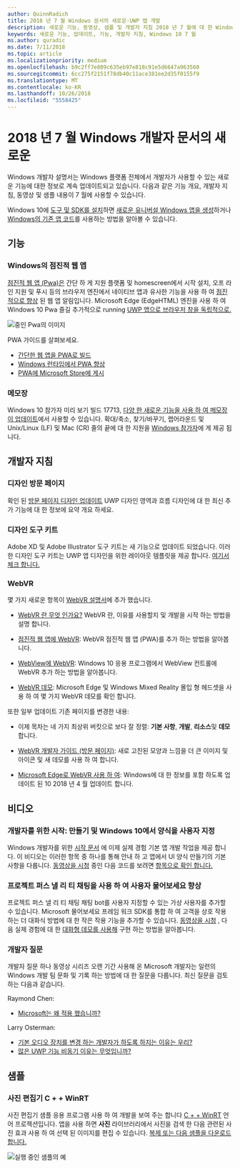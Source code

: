 ```yaml
---
author: QuinnRadich
title: 2018 년 7 월 Windows 문서의 새로운-UWP 앱 개발
description: 새로운 기능, 동영상, 샘플 및 개발자 지침 2018 년 7 월에 대 한 Windows 10 개발자 설명서에 추가한 합니다.
keywords: 새로운 기능, 업데이트, 기능, 개발자 지침, Windows 10 7 월
ms.author: quradic
ms.date: 7/11/2018
ms.topic: article
ms.localizationpriority: medium
ms.openlocfilehash: b9c2ff7e809c635eb97e818c91e5d6647a963560
ms.sourcegitcommit: 6cc275f2151f78db40c11ace381ee2d35f0155f9
ms.translationtype: MT
ms.contentlocale: ko-KR
ms.lasthandoff: 10/26/2018
ms.locfileid: "5558425"
---
```

# <a name="whats-new-in-the-windows-developer-docs-in-july-2018"></a>2018 년 7 월 Windows 개발자 문서의 새로운

Windows 개발자 설명서는 Windows 플랫폼 전체에서 개발자가 사용할 수 있는 새로운 기능에 대한 정보로 계속 업데이트되고 있습니다. 다음과 같은 기능 개요, 개발자 지침, 동영상 및 샘플 내용이 7 월에 사용할 수 있습니다.

Windows 10에 [도구 및 SDK를 설치](http://go.microsoft.com/fwlink/?LinkId=821431)하면 [새로운 유니버설 Windows 앱을 생성](../get-started/create-uwp-apps.md)하거나 [Windows의 기존 앱 코드](../porting/index.md)를 사용하는 방법을 알아볼 수 있습니다.

## <a name="features"></a>기능

### <a name="progressive-web-apps-on-windows"></a>Windows의 점진적 웹 앱

[점진적 웹 앱 (Pwa)은](https://developer.microsoft.com/windows/pwa) 간단 하 게 지원 플랫폼 및 homescreen에서 시작 설치, 오프 라인 지원 및 푸시 등의 브라우저 엔진에서 네이티브 앱과 유사한 기능을 사용 하 여 [점진적으로 향상](https://wikipedia.org/wiki/Progressive_enhancement) 된 웹 앱 알림입니다. Microsoft Edge (EdgeHTML) 엔진을 사용 하 여 Windows 10 Pwa 즐길 추가적으로 running [UWP 앱으로 브라우저 창을 독립적으로.](https://docs.microsoft.com/microsoft-edge/progressive-web-apps/windows-features)

![중인 Pwa의 이미지](images/progressive-web-apps.jpg)

PWA 가이드를 살펴보세요.

* [간단한 웹 앱을 PWA로 빌드](https://docs.microsoft.com/microsoft-edge/progressive-web-apps/get-started)
* [Windows 런타임에서 PWA 향상](https://docs.microsoft.com/en-us/microsoft-edge/progressive-web-apps/windows-features)
* [PWA에 Microsoft Store에 게시](https://docs.microsoft.com/microsoft-edge/progressive-web-apps/microsoft-store)

### <a name="notepad"></a>메모장

Windows 10 참가자 미리 보기 빌드 17713, [다양 한 새로운 기능을 사용 하 여 메모장이 업데이트](http://aka.ms/ant-man)에서 사용할 수 있습니다. 확대/축소, 찾기/바꾸기, 랩어라운드 및 Unix/Linux (LF) 및 Mac (CR) 줄의 끝에 대 한 지원을 [Windows 참가자](https://insider.windows.com/)에 게 제공 됩니다. 

## <a name="developer-guidance"></a>개발자 지침

### <a name="design-landing-page"></a>디자인 방문 페이지

확인 된 [방문 페이지 디자인 업데이트](https://developer.microsoft.com/windows/apps/design) UWP 디자인 영역과 흐름 디자인에 대 한 최신 추가 기능에 대 한 정보에 요약 개요 하세요.

### <a name="design-toolkits"></a>디자인 도구 키트

Adobe XD 및 Adobe Illustrator 도구 키트는 새 기능으로 업데이트 되었습니다. 이러한 디자인 도구 키트는 UWP 앱 디자인을 위한 레이아웃 템플릿을 제공 합니다. [여기서 체크 합니다.](../design/downloads/index.md)

### <a name="webvr"></a>WebVR

몇 가지 새로운 항목이 [WebVR 설명서](https://docs.microsoft.com/microsoft-edge/webvr/
)에 추가 했습니다.

* [WebVR 란 무엇 인가요?](https://docs.microsoft.com/microsoft-edge/webvr/what-is-webvr
) WebVR 란, 이유를 사용할지 및 개발을 시작 하는 방법을 설명 합니다.

* [점진적 웹 앱에 WebVR](https://docs.microsoft.com/microsoft-edge/webvr/webvr-in-pwas): WebVR 점진적 웹 앱 (PWA)를 추가 하는 방법을 알아봅니다.

* [WebView에 WebVR](https://docs.microsoft.com/microsoft-edge/webvr/webvr-in-webview): Windows 10 응용 프로그램에서 WebView 컨트롤에 WebVR 추가 하는 방법을 알아봅니다.

* [WebVR 데모](https://docs.microsoft.com/microsoft-edge/webvr/demos): Microsoft Edge 및 Windows Mixed Reality 몰입 형 헤드셋을 사용 하 여 몇 가지 WebVR 데모를 확인 합니다.

또한 일부 업데이트 기존 페이지를 변경한 내용:

* 이제 목차는 네 가지 최상위 버킷으로 보다 잘 정렬: **기본 사항**, **개발**, **리소스**및 **데모**합니다.

* [WebVR 개발자 가이드 (방문 페이지)](https://docs.microsoft.com/microsoft-edge/webvr/): 새로 고친된 모양과 느낌을 더 큰 이미지 및 아이콘 및 새 데모를 사용 하 여 합니다.

* [Microsoft Edge로 WebVR 사용 하 여](https://docs.microsoft.com/microsoft-edge/webvr/webvr-with-edge): Windows에 대 한 정보를 포함 하도록 업데이트 된 10 2018 년 4 월 업데이트 합니다.

## <a name="videos"></a>비디오

### <a name="get-started-for-devs-create-and-customize-a-form-on-windows-10"></a>개발자를 위한 시작: 만들기 및 Windows 10에서 양식을 사용자 지정

Windows 개발자를 위한 [시작 문서](../get-started/index.md) 에 이제 실제 경험 기본 앱 개발 작업을 제공 합니다. 이 비디오는 이러한 항목 중 하나를 통해 안내 하 고 앱에서 UI 양식 만들기의 기본 사항을 다룹니다. [동영상을 시청](https://www.youtube.com/watch?v=AgngKzq4hKI&feature=youtu.be) 중인 다음 코드를 보려면 [항목으로 확인 합니다.](http://aka.ms/CreateForms)

### <a name="enhance-your-bot-with-project-personality-chat"></a>프로젝트 퍼스 낼 리 티 채팅을 사용 하 여 사용자 물어보세요 향상

프로젝트 퍼스 낼 리 티 채팅 채팅 bot를 사용자 지정할 수 있는 가상 사용자를 추가할 수 있습니다. Microsoft 물어보세요 프레임 워크 SDK를 통합 하 여 고객을 상호 작용 하는 더 대화식 방법에 대 한 작은 작용 기능을 추가할 수 있습니다. [동영상을 시청](https://www.youtube.com/watch?v=5C_uD8g2QKg&feature=youtu.be) , 다음 실제 경험에 대 한 [대화형 데모를 사용해](http://aka.ms/PersonalityChat) 구현 하는 방법을 알아봅니다.

### <a name="one-dev-question"></a>개발자 질문

개발자 질문 하나 동영상 시리즈 오랜 기간 사용해 온 Microsoft 개발자는 일련의 Windows 개발 팀 문화 및 기록 하는 방법에 대 한 질문을 다룹니다. 최신 질문을 검토 하는 다음과 같습니다.

Raymond Chen:

* [Microsoft는 왜 적용 했습니까?](https://www.youtube.com/watch?v=oL8ymamkEMU&feature=youtu.be)

Larry Osterman:

* [기본 오디오 장치를 변경 하는 개발자가 하도록 하지는 이유는 우리?](https://www.youtube.com/watch?v=6aNUoVfbnmg&feature=youtu.be)
* [많은 UWP 기능 비동기 이유는 무엇입니까?](https://www.youtube.com/watch?v=5M724QIy1Mk&feature=youtu.be)

## <a name="samples"></a>샘플

### <a name="photo-editor-cwinrt"></a>사진 편집기 C + + WinRT

사진 편집기 샘플 응용 프로그램 사용 하 여 개발을 보여 주는 합니다 [C + + WinRT](../cpp-and-winrt-apis/intro-to-using-cpp-with-winrt.md) 언어 프로젝션입니다. 앱을 사용 하면 **사진** 라이브러리에서 사진을 검색 한 다음 관련된 사진 효과 사용 하 여 선택 된 이미지를 편집 수 있습니다. [복제 또는 다음 샘플을 다운로드 합니다.](https://github.com/Microsoft/Windows-appsample-photo-editor)

![실행 중인 샘플의 예](images/photo-editor-banner.png)
